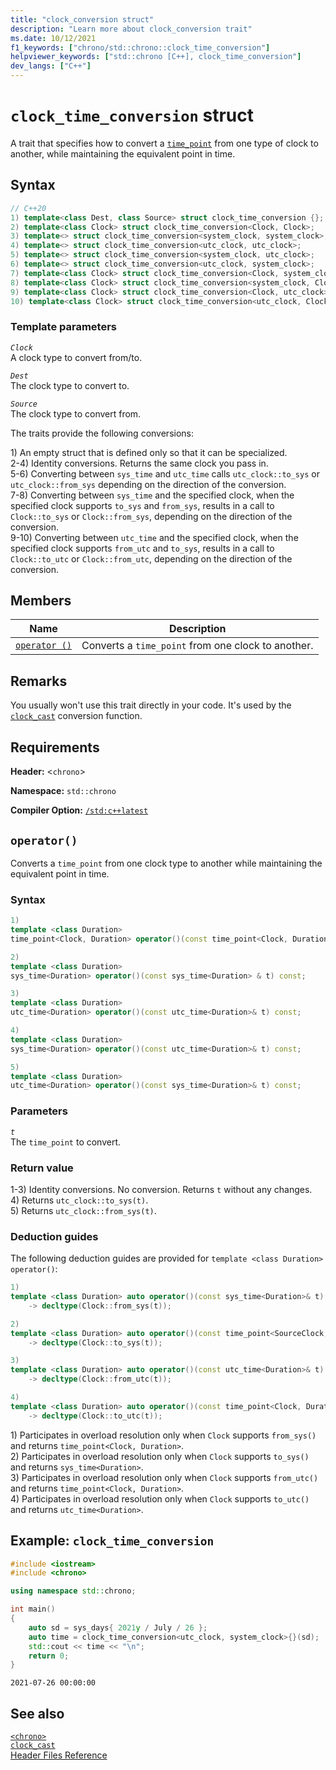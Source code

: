 ```yaml
---
title: "clock_conversion struct"
description: "Learn more about clock_conversion trait"
ms.date: 10/12/2021
f1_keywords: ["chrono/std::chrono::clock_time_conversion"]
helpviewer_keywords: ["std::chrono [C++], clock_time_conversion"]
dev_langs: ["C++"]
---
```


# `clock_time_conversion` struct

A trait that specifies how to convert a [`time_point`](time-point-class.md) from one type of clock to another, while maintaining the equivalent point in time.

## Syntax

```cpp
// C++20
1) template<class Dest, class Source> struct clock_time_conversion {};
2) template<class Clock> struct clock_time_conversion<Clock, Clock>;
3) template<> struct clock_time_conversion<system_clock, system_clock>;
4) template<> struct clock_time_conversion<utc_clock, utc_clock>;
5) template<> struct clock_time_conversion<system_clock, utc_clock>;
6) template<> struct clock_time_conversion<utc_clock, system_clock>;
7) template<class Clock> struct clock_time_conversion<Clock, system_clock>;
8) template<class Clock> struct clock_time_conversion<system_clock, Clock>;
9) template<class Clock> struct clock_time_conversion<Clock, utc_clock>;
10) template<class Clock> struct clock_time_conversion<utc_clock, Clock>;
```

### Template parameters

*`Clock`*\
A clock type to convert from/to.

*`Dest`*\
The clock type to convert to.

*`Source`*\
The clock type to convert from.

The traits provide the following conversions:

1\) An empty struct that is defined only so that it can be specialized.\
2-4\) Identity conversions. Returns the same clock you pass in.\
5-6\) Converting between `sys_time` and `utc_time` calls `utc_clock::to_sys` or `utc_clock::from_sys` depending on the direction of the conversion.\
7-8\) Converting between `sys_time` and the specified clock, when the specified clock supports `to_sys` and `from_sys`, results in a call to `Clock::to_sys` or `Clock::from_sys`, depending on the direction of the conversion.\
9-10\) Converting between `utc_time` and the specified clock, when the specified clock supports `from_utc` and `to_sys`, results in a call to `Clock::to_utc` or `Clock::from_utc`, depending on the direction of the conversion.

## Members

|Name|Description|
|----------|-----------------|
| [`operator ()`](#op_parens) | Converts a `time_point` from one clock to another. |

## Remarks

You usually won't use this trait directly in your code. It's used by the [`clock_cast`](chrono-functions.md#std-chrono-clock-cast) conversion function.

## Requirements

**Header:** \<`chrono`>

**Namespace:** `std::chrono`

**Compiler Option:** [`/std:c++latest`](../build/reference/std-specify-language-standard-version.md)

## <a name="op_parens"></a> `operator()`

Converts a `time_point` from one clock type to another while maintaining the equivalent point in time.

### Syntax

```cpp
1)
template <class Duration>
time_point<Clock, Duration> operator()(const time_point<Clock, Duration>& t) const;

2)
template <class Duration>
sys_time<Duration> operator()(const sys_time<Duration> & t) const;

3)
template <class Duration>
utc_time<Duration> operator()(const utc_time<Duration>& t) const;

4)
template <class Duration>
sys_time<Duration> operator()(const utc_time<Duration>& t) const;

5)
template <class Duration>
utc_time<Duration> operator()(const sys_time<Duration>& t) const;
```

### Parameters

*`t`*\
The `time_point` to convert.

### Return value

1-3\) Identity conversions. No conversion. Returns `t` without any changes.\
4\) Returns `utc_clock::to_sys(t)`.\
5\) Returns `utc_clock::from_sys(t)`.

### Deduction guides

The following deduction guides are provided for `template <class Duration> operator()`:

```cpp
1)
template <class Duration> auto operator()(const sys_time<Duration>& t) const
    -> decltype(Clock::from_sys(t));

2)
template <class Duration> auto operator()(const time_point<SourceClock, Duration>& t) const
    -> decltype(Clock::to_sys(t));

3)
template <class Duration> auto operator()(const utc_time<Duration>& t) const
    -> decltype(Clock::from_utc(t));

4)
template <class Duration> auto operator()(const time_point<Clock, Duration>& t) const
    -> decltype(Clock::to_utc(t));
```

1\) Participates in overload resolution only when `Clock` supports `from_sys()` and returns `time_point<Clock, Duration>`.\
2\) Participates in overload resolution only when `Clock` supports `to_sys()` and returns `sys_time<Duration>`.\
3\) Participates in overload resolution only when `Clock` supports `from_utc()` and returns `time_point<Clock, Duration>`.\
4\) Participates in overload resolution only when `Clock` supports `to_utc()` and returns `utc_time<Duration>`.

## Example: `clock_time_conversion`

```cpp
#include <iostream>
#include <chrono>

using namespace std::chrono;

int main()
{
    auto sd = sys_days{ 2021y / July / 26 };
    auto time = clock_time_conversion<utc_clock, system_clock>{}(sd);
    std::cout << time << "\n";
    return 0;
}
```

```output
2021-07-26 00:00:00
```

## See also

[`<chrono>`](chrono.md)\
[`clock_cast`](chrono-functions.md#std-chrono-clock-cast)\
[Header Files Reference](cpp-standard-library-header-files.md)
